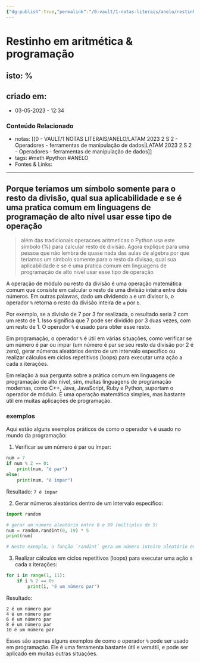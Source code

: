 ```yaml
---
{"dg-publish":true,"permalink":"/0-vault/1-notas-literais/anelo/restinho-em-aritmetica-e-programacao/","tags":["meth","python","ANELO"],"dgHomeLink":true,"dgShowLocalGraph":true,"dgShowFileTree":true,"dgEnableSearch":true}
---
```


# Restinho em aritmética & programação
## isto: %

## criado em: 
-  03-05-2023 - 12:34

### Conteúdo Relacionado
- notas: [[0 - VAULT/1 NOTAS LITERAIS/ANELO/LATAM 2023 2 S 2 - Operadores - ferramentas de manipulação de dados\|LATAM 2023 2 S 2 - Operadores - ferramentas de manipulação de dados]]
- tags: #meth #python #ANELO 
- Fontes & Links: 

---
>
## Porque teríamos um símbolo somente para o resto da divisão, qual sua aplicabilidade e se é uma pratica comum em linguagens de programação de alto nível usar esse tipo de operação

>além das tradicionais operacoes aritmeticas o Python usa este símbolo (%) para calcular resto de divisão. Agora explique para uma pessoa que não lembra de quase nada das aulas de algebra por que teriamos um simbolo somente para o resto da divisao, qual sua aplicabilidade e se é uma pratica comum em linguagens de programação de alto nivel usar esse tipo de operação

A operação de módulo ou resto da divisão é uma operação matemática comum que consiste em calcular o resto de uma divisão inteira entre dois números. Em outras palavras, dado um dividendo `a` e um divisor `b`, o operador `%` retorna o resto da divisão inteira de `a` por `b`.

Por exemplo, se a divisão de 7 por 3 for realizada, o resultado seria 2 com um resto de 1. Isso significa que 7 pode ser dividido por 3 duas vezes, com um resto de 1. O operador `%` é usado para obter esse resto.

Em programação, o operador `%` é útil em várias situações, como verificar se um número é par ou ímpar (um número é par se seu resto da divisão por 2 é zero), gerar números aleatórios dentro de um intervalo específico ou realizar cálculos em ciclos repetitivos (loops) para executar uma ação a cada x iterações.

Em relação à sua pergunta sobre a prática comum em linguagens de programação de alto nível, sim, muitas linguagens de programação modernas, como C++, Java, JavaScript, Ruby e Python, suportam o operador de módulo. É uma operação matemática simples, mas bastante útil em muitas aplicações de programação.

### exemplos

Aqui estão alguns exemplos práticos de como o operador `%` é usado no mundo da programação:

1. Verificar se um número é par ou ímpar:
```python
num = 7
if num % 2 == 0:
    print(num, "é par")
else:
    print(num, "é ímpar")
```
Resultado: `7 é ímpar`

2. Gerar números aleatórios dentro de um intervalo específico:
```python
import random

# gerar um número aleatório entre 0 e 99 (múltiplos de 5)
num = random.randint(0, 19) * 5
print(num)

# Neste exemplo, a função `randint` gera um número inteiro aleatório entre 0 e 19, que é então multiplicado por 5 para obter um múltiplo de 5 entre 0 e 99. O operador `%` não é utilizado diretamente neste exemplo, mas a ideia é similar: obter um valor baseado no resto da divisão por um número específico (no caso, 5).
```

3. Realizar cálculos em ciclos repetitivos (loops) para executar uma ação a cada x iterações:
```python
for i in range(1, 11):
    if i % 2 == 0:
        print(i, "é um número par")

```

Resultado:
```
2 é um número par
4 é um número par
6 é um número par
8 é um número par
10 é um número par

```
Esses são apenas alguns exemplos de como o operador `%` pode ser usado em programação. Ele é uma ferramenta bastante útil e versátil, e pode ser aplicado em muitas outras situações.